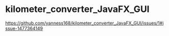 # kilometer_converter_JavaFX_GUI
https://github.com/yanness168/kilometer_converter_JavaFX_GUI/issues/1#issue-1477364149
